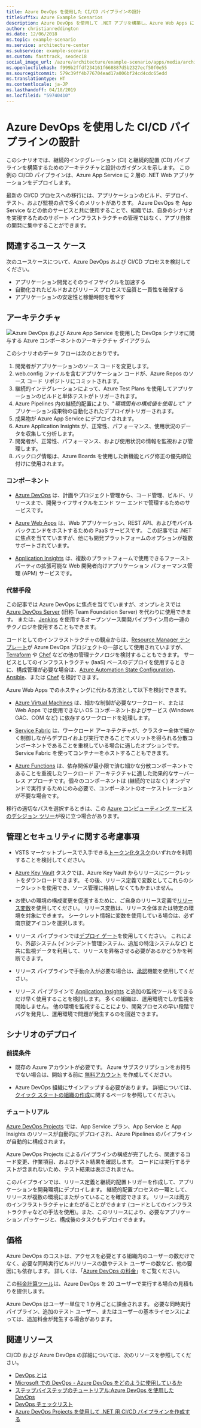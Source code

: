 ```yaml
---
title: Azure DevOps を使用した CI/CD パイプラインの設計
titleSuffix: Azure Example Scenarios
description: Azure DevOps を使用して .NET アプリを構築し、Azure Web Apps にリリースします。
author: christianreddington
ms.date: 12/06/2018
ms.topic: example-scenario
ms.service: architecture-center
ms.subservice: example-scenario
ms.custom: fasttrack, seodec18
social_image_url: /azure/architecture/example-scenario/apps/media/architecture-devops-dotnet-webapp.svg
ms.openlocfilehash: f999b2ffdf234161f668887d5b2327ecf50f0e55
ms.sourcegitcommit: 579c39ff4b776704ead17a006bf24cd4cdc65edd
ms.translationtype: HT
ms.contentlocale: ja-JP
ms.lasthandoff: 04/18/2019
ms.locfileid: "59740410"
---
```

# <a name="design-a-cicd-pipeline-using-azure-devops"></a>Azure DevOps を使用した CI/CD パイプラインの設計

このシナリオでは、継続的インテグレーション (CI) と継続的配置 (CD) パイプラインを構築するためのアーキテクチャと設計のガイダンスを示します。 この例の CI/CD パイプラインは、Azure App Service に 2 層の .NET Web アプリケーションをデプロイします。

最新の CI/CD プロセスへの移行には、アプリケーションのビルド、デプロイ、テスト、および監視の点で多くのメリットがあります。 Azure DevOps を App Service などの他のサービスと共に使用することで、組織では、自身のシナリオを実現するためのサポート インフラストラクチャの管理ではなく、アプリ自体の開発に集中することができます。

## <a name="relevant-use-cases"></a>関連するユース ケース

次のユースケースについて、Azure DevOps および CI/CD プロセスを検討してください。

- アプリケーション開発とそのライフサイクルを加速する
- 自動化されたビルドおよびリリース プロセスで品質と一貫性を確保する
- アプリケーションの安定性と稼働時間を増やす

## <a name="architecture"></a>アーキテクチャ

![Azure DevOps および Azure App Service を使用した DevOps シナリオに関与する Azure コンポーネントのアーキテクチャ ダイアグラム][architecture]

このシナリオのデータ フローは次のとおりです。

1. 開発者がアプリケーションのソース コードを変更します。
2. web.config ファイルを含むアプリケーション コードが、Azure Repos のソース コード リポジトリにコミットされます。
3. 継続的インテグレーションによって、Azure Test Plans を使用してアプリケーションのビルドと単体テストがトリガーされます。
4. Azure Pipelines 内の継続的配置により、"*環境固有の構成値を使用して*" アプリケーション成果物の自動化されたデプロイがトリガーされます。
5. 成果物が Azure App Service にデプロイされます。
6. Azure Application Insights が、正常性、パフォーマンス、使用状況のデータを収集して分析します。
7. 開発者が、正常性、パフォーマンス、および使用状況の情報を監視および管理します。
8. バックログ情報は、Azure Boards を使用した新機能とバグ修正の優先順位付けに使用されます。

### <a name="components"></a>コンポーネント

- [Azure DevOps][vsts] は、計画やプロジェクト管理から、コード管理、ビルド、リリースまで、開発ライフサイクルをエンド ツー エンドで管理するためのサービスです。

- [Azure Web Apps][web-apps] は、Web アプリケーション、REST API、およびモバイル バックエンドをホストするための PaaS サービスです。 この記事では .NET に焦点を当てていますが、他にも開発プラットフォームのオプションが複数サポートされています。

- [Application Insights][application-insights] は、複数のプラットフォームで使用できるファーストパーティの拡張可能な Web 開発者向けアプリケーション パフォーマンス管理 (APM) サービスです。

### <a name="alternatives"></a>代替手段

この記事では Azure DevOps に焦点を当てていますが、オンプレミスでは [Azure DevOps Server][azure-devops-server] (旧称 Team Foundation Server) を代わりに使用できます。 または、[Jenkins][jenkins-on-azure] を使用するオープンソース開発パイプライン用の一連のテクノロジを使用することもできます。

コードとしてのインフラストラクチャの観点からは、[Resource Manager テンプレート][arm-templates]が Azure DevOps プロジェクトの一部として使用されていますが、[Terraform][terraform] や [Chef][chef] などの他の管理テクノロジを検討することもできます。 サービスとしてのインフラストラクチャ (IaaS) ベースのデプロイを使用するときに、構成管理が必要な場合は、[Azure Automation State Configuration][desired-state-configuration]、[Ansible][ansible]、または [Chef][chef] を検討できます。

Azure Web Apps でのホスティングに代わる方法として以下を検討できます。

- [Azure Virtual Machines][compare-vm-hosting] は、細かな制御が必要なワークロード、または Web Apps では使用できない OS コンポーネントおよびサービス (Windows GAC、COM など) に依存するワークロードを処理します。

- [Service Fabric][service-fabric] は、ワークロード アーキテクチャが、クラスター全体で細かく制御しながらデプロイおよび実行できることでメリットを得られる分散コンポーネントであることを重視している場合に適したオプションです。 Service Fabric を使ってコンテナーをホストすることもできます。

- [Azure Functions][azure-functions] は、依存関係が最小限で済む細かな分散コンポーネントであることを重視したワークロード アーキテクチャに適した効果的なサーバーレス アプローチです。個々のコンポーネントは (継続的ではなく) オンデマンドで実行するためにのみ必要で、コンポーネントのオーケストレーションが不要な場合です。

移行の適切なパスを選択するときは、この [Azure コンピューティング サービスのデシジョン ツリー](/azure/architecture/guide/technology-choices/compute-decision-tree)が役に立つ場合があります。

## <a name="management-and-security-considerations"></a>管理とセキュリティに関する考慮事項

- VSTS マーケットプレースで入手できる[トークン化タスク][vsts-tokenization]のいずれかを利用することを検討してください。

- [Azure Key Vault][download-keyvault-secrets] タスクでは、Azure Key Vault からリリースにシークレットをダウンロードできます。 その後、リリース定義で変数としてこれらのシークレットを使用でき、ソース管理に格納しなくてもかまいません。

- お使いの環境の構成変更を促進するために、ご自身のリリース定義で[リリース変数][vsts-release-variables]を使用してください。 リリース変数は、リリース全体または特定の環境を対象にできます。 シークレット情報に変数を使用している場合は、必ず南京錠アイコンを選択します。

- リリース パイプラインでは[デプロイ ゲート][vsts-deployment-gates]を使用してください。 これにより、外部システム (インシデント管理システム、追加の特注システムなど) と共に監視データを利用して、リリースを昇格させる必要があるかどうかを判断できます。

- リリース パイプラインで手動介入が必要な場合は、[承認][vsts-approvals]機能を使用してください。

- リリース パイプラインで [Application Insights][application-insights] と追加の監視ツールをできるだけ早く使用することを検討します。 多くの組織は、運用環境でしか監視を開始しません。 他の環境を監視することにより、開発プロセスの早い段階でバグを発見し、運用環境で問題が発生するのを回避できます。

## <a name="deploy-the-scenario"></a>シナリオのデプロイ

### <a name="prerequisites"></a>前提条件

- 既存の Azure アカウントが必要です。 Azure サブスクリプションをお持ちでない場合は、開始する前に [無料アカウント](https://azure.microsoft.com/free/?WT.mc_id=A261C142F) を作成してください。

- Azure DevOps 組織にサインアップする必要があります。 詳細については、[クイック スタートの組織の作成][vsts-account-create]に関するページを参照してください。

### <a name="walk-through"></a>チュートリアル

[Azure DevOps Projects](/azure/devops-project/azure-devops-project-github) では、App Service プラン、App Service と App Insights のリソースが自動的にデプロイされ、Azure Pipelines のパイプラインが自動的に構成されます。

Azure DevOps Projects によるパイプラインの構成が完了したら、関連するコード変更、作業項目、およびテスト結果を確認します。 コードには実行するテストが含まれないため、テスト結果は表示されません。

このパイプラインでは、リリース定義と継続的配置トリガーを作成して、アプリケーションを開発環境にデプロイします。 継続的配置プロセスの一環として、リリースが複数の環境にまたがっていることを確認できます。 リリースは両方のインフラストラクチャにまたがることができます (コードとしてのインフラストラクチャなどの手法を使用)。また、このリリースにより、必要なアプリケーション パッケージと、構成後のタスクもデプロイできます。

## <a name="pricing"></a>価格

Azure DevOps のコストは、アクセスを必要とする組織内のユーザーの数だけでなく、必要な同時実行ビルド/リリースの数やテスト ユーザーの数など、他の要因にも依存します。 詳しくは、「[Azure DevOps の料金][vsts-pricing-page]」をご覧ください。

この[料金計算ツール][vsts-pricing-calculator]は、Azure DevOps を 20 ユーザーで実行する場合の見積もりを提供します。

Azure DevOps はユーザー単位で 1 か月ごとに課金されます。 必要な同時実行パイプライン、追加のテスト ユーザー、またはユーザーの基本ライセンスによっては、追加料金が発生する場合があります。

## <a name="related-resources"></a>関連リソース

CI/CD および Azure DevOps の詳細については、次のリソースを参照してください。

- [DevOps とは][devops-whatis]
- [Microsoft での DevOps - Azure DevOps をどのように使用しているか][devops-microsoft]
- [ステップバイステップのチュートリアル:Azure DevOps を使用した DevOps][devops-with-vsts]
- [DevOps チェックリスト][devops-checklist]
- [Azure DevOps Projects を使用して .NET 用 CI/CD パイプラインを作成する][devops-project-create]

<!-- links -->

[ansible]: /azure/ansible/
[application-insights]: /azure/application-insights/app-insights-overview
[app-service-reference-architecture]: ../../reference-architectures/app-service-web-app/basic-web-app.md
[arm-templates]: /azure/azure-resource-manager/resource-group-overview#template-deployment
[architecture]: ./media/architecture-devops-dotnet-webapp.svg
[chef]: /azure/chef/
[design-patterns-availability]: /azure/architecture/patterns/category/availability
[design-patterns-resiliency]: /azure/architecture/patterns/category/resiliency
[design-patterns-scalability]: /azure/architecture/patterns/category/performance-scalability
[design-patterns-security]: /azure/architecture/patterns/category/security
[desired-state-configuration]: /azure/automation/automation-dsc-overview
[devops-microsoft]: /azure/devops/devops-at-microsoft/
[devops-with-vsts]: https://almvm.azurewebsites.net/labs/vsts/
[devops-checklist]: /azure/architecture/checklist/dev-ops
[application-insights]: https://azure.microsoft.com/services/application-insights/
[cloud-based-load-testing]: https://visualstudio.microsoft.com/team-services/cloud-load-testing/
[cloud-based-load-testing-on-premises]: /vsts/test/load-test/clt-with-private-machines?view=vsts
[jenkins-on-azure]: /azure/jenkins/
[devops-whatis]: /azure/devops/what-is-devops
[download-keyvault-secrets]: /vsts/pipelines/tasks/deploy/azure-key-vault?view=vsts
[resource-groups]: /azure/azure-resource-manager/resource-group-overview
[resiliency-app-service]: /azure/architecture/checklist/resiliency-per-service#app-service
[vsts]: /vsts/?view=vsts#pivot=services
[continuous-integration]: /azure/devops/what-is-continuous-integration
[continuous-delivery]: /azure/devops/what-is-continuous-delivery
[web-apps]: /azure/app-service/app-service-web-overview
[vsts-account-create]: /azure/devops/organizations/accounts/create-organization-msa-or-work-student?view=vsts
[vsts-approvals]: /vsts/pipelines/release/approvals/approvals?view=vsts
[devops-project]: https://portal.azure.com/?feature.customportal=false#create/Microsoft.AzureProject
[vsts-deployment-gates]: /vsts/pipelines/release/approvals/gates?view=vsts
[vsts-pricing-calculator]: https://azure.com/e/498aa024454445a8a352e75724f900b1
[vsts-pricing-page]: https://azure.microsoft.com/pricing/details/visual-studio-team-services/
[vsts-release-variables]: /vsts/pipelines/release/variables?view=vsts&tabs=batch
[vsts-tokenization]: https://marketplace.visualstudio.com/search?term=token&target=VSTS&category=All%20categories&sortBy=Relevance
[azure-key-vault]: /azure/key-vault/key-vault-overview
[infra-as-code]: https://blogs.msdn.microsoft.com/mvpawardprogram/2018/02/13/infrastructure-as-code/
[azure-devops-server]: https://visualstudio.microsoft.com/tfs/
[infra-as-code]: https://blogs.msdn.microsoft.com/mvpawardprogram/2018/02/13/infrastructure-as-code/
[service-fabric]: /azure/service-fabric/
[azure-functions]: /azure/azure-functions/
[azure-containers]: https://azure.microsoft.com/overview/containers/
[compare-vm-hosting]: /azure/app-service/choose-web-site-cloud-service-vm
[app-insights-cd-monitoring]: /azure/application-insights/app-insights-vsts-continuous-monitoring
[azure-region-pair-bcdr]: /azure/best-practices-availability-paired-regions
[devops-project-create]: /azure/devops-project/azure-devops-project-aspnet-core
[terraform]: /azure/terraform/
